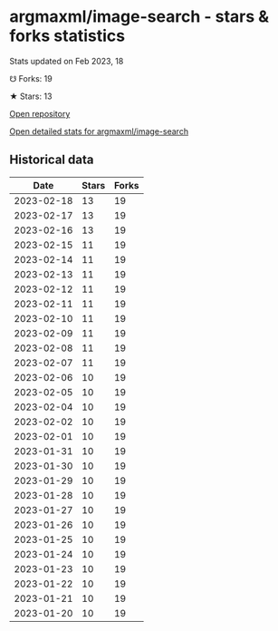 # argmaxml/image-search - stars & forks statistics

Stats updated on Feb 2023, 18

☋ Forks: 19

★ Stars: 13

[Open repository](https://github.com/argmaxml/image-search)

[Open detailed stats for argmaxml/image-search](https://reviewgithub.com/rep/argmaxml/image-search)

## Historical data
| Date | Stars | Forks |
|------|-------|-------|
| 2023-02-18 | 13 | 19 | 
| 2023-02-17 | 13 | 19 | 
| 2023-02-16 | 13 | 19 | 
| 2023-02-15 | 11 | 19 | 
| 2023-02-14 | 11 | 19 | 
| 2023-02-13 | 11 | 19 | 
| 2023-02-12 | 11 | 19 | 
| 2023-02-11 | 11 | 19 | 
| 2023-02-10 | 11 | 19 | 
| 2023-02-09 | 11 | 19 | 
| 2023-02-08 | 11 | 19 | 
| 2023-02-07 | 11 | 19 | 
| 2023-02-06 | 10 | 19 | 
| 2023-02-05 | 10 | 19 | 
| 2023-02-04 | 10 | 19 | 
| 2023-02-02 | 10 | 19 | 
| 2023-02-01 | 10 | 19 | 
| 2023-01-31 | 10 | 19 | 
| 2023-01-30 | 10 | 19 | 
| 2023-01-29 | 10 | 19 | 
| 2023-01-28 | 10 | 19 | 
| 2023-01-27 | 10 | 19 | 
| 2023-01-26 | 10 | 19 | 
| 2023-01-25 | 10 | 19 | 
| 2023-01-24 | 10 | 19 | 
| 2023-01-23 | 10 | 19 | 
| 2023-01-22 | 10 | 19 | 
| 2023-01-21 | 10 | 19 | 
| 2023-01-20 | 10 | 19 | 

